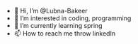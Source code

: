 - 👋 Hi, I’m @Lubna-Bakeer
- 👀 I’m interested in coding, programming 
- 🌱 I’m currently learning spring
- 📫 How to reach me throw linkedIn

<!---
Lubna-Bakeer/Lubna-Bakeer is a ✨ special ✨ repository because its `README.md` (this file) appears on your GitHub profile.
You can click the Preview link to take a look at your changes.
--->
